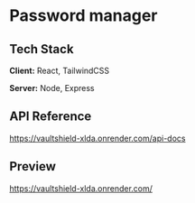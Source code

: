 # Password manager

## Tech Stack

**Client:** React, TailwindCSS

**Server:** Node, Express

## API Reference
https://vaultshield-xlda.onrender.com/api-docs

## Preview

https://vaultshield-xlda.onrender.com/